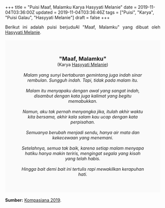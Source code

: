 +++
title = "Puisi Maaf, Malamku Karya Hasyyati Melanie"
date = 2019-11-04T03:36:00Z
updated = 2019-11-04T03:36:46Z
tags = ["Puisi", "Karya", "Puisi Galau", "Hasyyati Melanie"]
draft = false
+++

<div dir="ltr" style="text-align: left;" trbidi="on"><div dir="ltr" style="text-align: left;" trbidi="on"><div dir="ltr" style="text-align: left;" trbidi="on"><div dir="ltr" style="text-align: left;" trbidi="on"><div style="text-align: justify;">Berikut ini adalah puisi berjuduAl "Maaf, Malamku" yang dibuat oleh <a href="https://www.kompasiana.com/hasyya" target="_blank">Hasyyati Melanie</a>. </div><br /><div style="background: #FAFAFA; font-size: 14px; padding: 50px; text-align: center;"><span style="font-size: 18px;"><b>"Maaf, Malamku"</b></span><br />(Karya <a href="https://www.sekata.web.id/tags/hasyyati-melanie" target="_blank">Hasyyati Melanie</a>) <br /><br /><i>Malam yang sunyi bertaburan gemintang juga indah sinar rembulan. Sungguh indah. Tapi, tidak pada malam itu.<br /><br />Malam itu menyapaku dengan awal yang sangat indah, disambut dengan kata juga kalimat yang begitu memabukkan.<br /><br />Namun, aku tak pernah menyangka jika, itulah akhir waktu kita bersama, akhir kala salam kau ucap dengan kata perpisahan.<br /><br />Semuanya berubah menjadi sendu, hanya air mata dan kekecewaan yang menemani.<br /><br />Setelahnya, semua tak baik, karena setiap malam menyapa hatiku hanya makin teriris, mengingat segala yang kisah yang telah habis.<br /><br />Hingga bait demi bait ini tertulis rapi mewakilkan kerapuhan hati.</i></div></div></div></div><br /><div style="text-align: justify;"><b>Sumber:</b> <a href="https://www.kompasiana.com/hasyya/5ccd8a798d947a3afd4de142/puisi-maaf-malamku" target="_blank">Kompasiana 2019</a>.</div></div>
